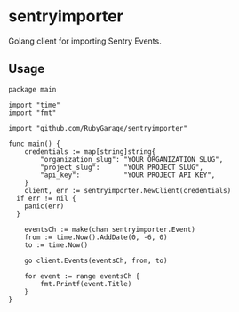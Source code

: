 sentryimporter
=================

Golang client for importing Sentry Events.

## Usage

```golang
package main

import "time"
import "fmt"

import "github.com/RubyGarage/sentryimporter"

func main() {
	credentials := map[string]string{
		"organization_slug": "YOUR ORGANIZATION SLUG",
		"project_slug":      "YOUR PROJECT SLUG",
		"api_key":           "YOUR PROJECT API KEY",
	}
	client, err := sentryimporter.NewClient(credentials)
  if err != nil {
    panic(err)
  }

	eventsCh := make(chan sentryimporter.Event)
	from := time.Now().AddDate(0, -6, 0)
	to := time.Now()

	go client.Events(eventsCh, from, to)

	for event := range eventsCh {
		fmt.Printf(event.Title)
	}
}

```

